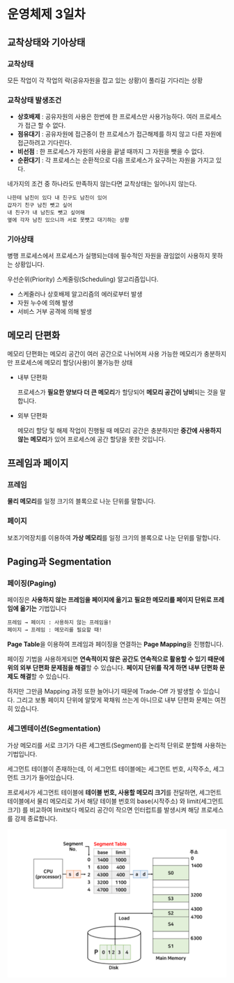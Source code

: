 # 운영체제 3일차

## 교착상태와 기아상태

### 교착상태

모든 작업이 각 작업의 락(공유자원을 잡고 있는 상황)이 풀리길 기다리는 상황

### 교착상태 발생조건

- **상호배제** : 공유자원의 사용은 한번에 한 프로세스만 사용가능하다. 여러 프로세스가 접근 할 수 없다.
- **점유대기** : 공유자원에 접근중이 한 프로세스가 접근해제를 하지 않고 다른 자원에 접근하려고 기다린다.
- **비선점** : 한 프로세스가 자원의 사용을 끝낼 때까지 그 자원을 뺏을 수 없다.
- **순환대기** : 각 프로세스는 순환적으로 다음 프로세스가 요구하는 자원을 가지고 있다.

네가지의 조건 중 하나라도 만족하지 않는다면 교착상태는 일어나지 않는다.

```markdown
나한테 남친이 있다 내 친구도 남친이 있어 
갑자기 친구 남친 뺏고 싶어
내 친구가 내 남친도 뺏고 싶어해 
옆에 각자 남친 있으니까 서로 못뻇고 대기하는 상황
```

### 기아상태

병행 프로세스에서 프로세스가 실행되는데에 필수적인 자원을 끊임없이 사용하지 못하는 상황입니다. 

우선순위(Priority) 스케줄링(Scheduling) 알고리즘입니다.

- 스케줄러나 상호배제 알고리즘의 에러로부터 발생
- 자원 누수에 의해 발생
- 서비스 거부 공격에 의해 발생

## 메모리 단편화

메모리 단편화는 메모리 공간이 여러 공간으로 나뉘어져 사용 가능한 메모리가 충분하지만 프로세스에 메모리 할당(사용)이 불가능한 상태

- 내부 단편화

    프로세스가 **필요한 양보다 더 큰 메모리**가 할당되어 **메모리 공간이 낭비**되는 것을 말합니다. 

- 외부 단편화

    메모리 할당 및 해제 작업이 진행될 때 메모리 공간은 충분하지만 **중간에 사용하지 않는 메모리**가 있어 프로세스에 공간 할당을 못한 것입니다.

## 프레임과 페이지

### 프레임

**물리 메모리**를 일정 크기의 블록으로 나눈 단위를 말합니다.

### 페이지

 보조기억장치를 이용하여 **가상 메모리**를 일정 크기의 블록으로 나눈 단위를 말합니다.

## Paging과 Segmentation

### **페이징(Paging)**

페이징은 **사용하지 않는 프레임을 페이지에 옮기고** **필요한 메모리를 페이지 단위로 프레임에 옮기는** 기법입니다

```markdown
프레임 → 페이지 : 사용하지 않는 프레임을!
페이지 → 프레임 : 메모리를 필요할 때!
```

**Page Table**을 이용하여 프레임과 페이징을 연결하는 **Page Mapping**을 진행합니다. 

페이징 기법을 사용하게되면 **연속적이지 않은 공간도 연속적으로 활용할 수 있기 때문에 위의 외부 단편화 문제점을 해결**할 수 있습니다. **페이지 단위를 작게 하면 내부 단편화 문제도 해결**할 수 있습니다. 

하지만 그만큼 Mapping 과정 또한 늘어나기 때문에 Trade-Off 가 발생할 수 있습니다. 그리고 보통 페이지 단위에 알맞게 꽉채워 쓰는게 아니므로 내부 단편화 문제는 여전히 있습니다.

### 세그멘테이션(Segmentation)

가상 메모리를 서로 크기가 다른 세그멘트(Segment)를 논리적 단위로 분할해 사용하는 기법입니다.

세그먼트 테이블이 존재하는데, 이 세그먼트 테이블에는 세그먼트 번호, 시작주소, 세그먼트 크기가 들어있습니다.

프로세서가 세그먼트 테이블에 **테이블 번호, 사용할 메모리 크기**를 전달하면, 세그먼트 테이블에서 물리 메모리로 가서 해당 테이블 번호의 base(시작주소) 와 limit(세그먼트 크기) 를 비교하여 limit보다 메모리 공간이 작으면 인터럽트를 발생시켜 해당 프로세스를 강제 종료합니다.

![sementation](./images/segmentation.png)

